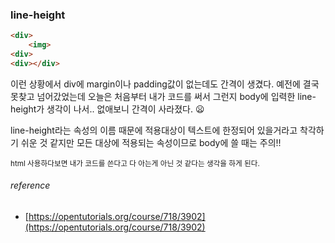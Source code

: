 ### line-height

```html
<div>
	<img>
<div>
<div></div>
```

이런 상황에서 div에 margin이나 padding값이 없는데도 간격이 생겼다. 예전에 결국 못찾고 넘어갔었는데 오늘은 처음부터 내가 코드를 써서 그런지 body에 입력한 line-height가 생각이 나서.. 없애보니 간격이 사라졌다. :frowning:

line-height라는 속성의 이름 때문에 적용대상이 텍스트에 한정되어 있을거라고 착각하기 쉬운 것 같지만 모든 대상에 적용되는 속성이므로 body에 쓸 때는 주의!!

<sub>html 사용하다보면 내가 코드를 쓴다고 다 아는게 아닌 것 같다는 생각을 하게 된다.</sub>

###### reference
* [https://opentutorials.org/course/718/3902](https://opentutorials.org/course/718/3902)
